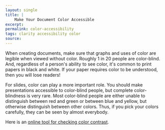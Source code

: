 ```yaml
---
layout: single
title: |
    Make Your Document Color Accessible
excerpt: 
permalink: color-accessibility
tags: clarity accessibility color
source: 
---
```


When creating documents, make sure that graphs and uses of color are legible when viewed without color.
Roughly 1 in 20 people are color-blind. 
And, regardless of a person's ability to see color, it's common to print papers in black and white. 
If your paper requires color to be understood, then you will lose readers!

For slides, color can play a more important role. 
You should make presentations accessible to color-blind people, but complete color-blindness is very rare. 
Most color-blind people are either unable to distinguish between red and green or between blue and yellow, but otherwise distinguish between other colors.
Thus, if you pick your colors carefully, they can be seen by almost everybody.

Here is an [online tool for checking color contrast](https://webaim.org/resources/contrastchecker/).